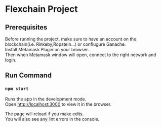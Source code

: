 # Flexchain Project




## Prerequisites
Before running the project, make sure to have an account on the blockchain(i.e. Rinkeby,Ropstein...) or confiugure Ganache.\
Install Metamask Plugin on your browser.\
Then when Metamask window will open, connect to the right network and login.

## Run Command
### `npm start`

Runs the app in the development mode.\
Open [http://localhost:3000](http://localhost:3000) to view it in the browser.

The page will reload if you make edits.\
You will also see any lint errors in the console.
